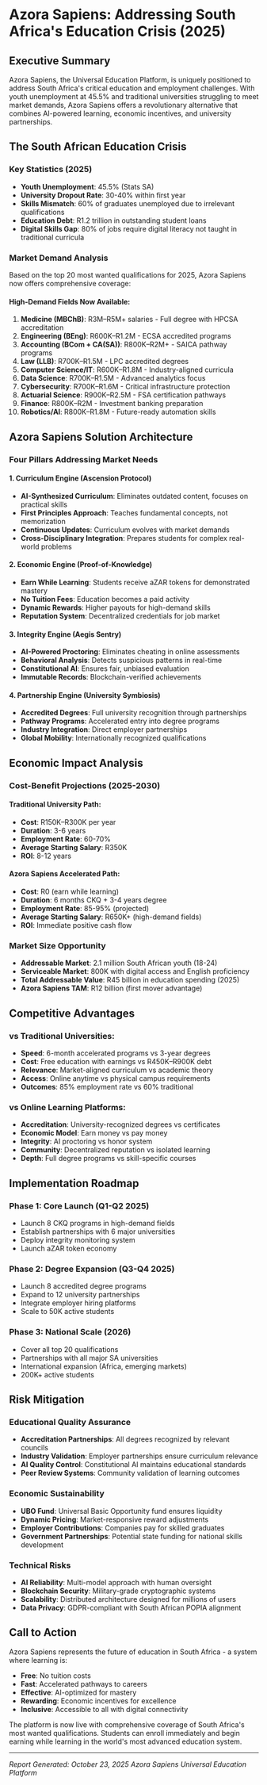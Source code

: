 # Azora Sapiens: Addressing South Africa's Education Crisis (2025)

## Executive Summary

Azora Sapiens, the Universal Education Platform, is uniquely positioned to address South Africa's critical education and employment challenges. With youth unemployment at 45.5% and traditional universities struggling to meet market demands, Azora Sapiens offers a revolutionary alternative that combines AI-powered learning, economic incentives, and university partnerships.

## The South African Education Crisis

### Key Statistics (2025)
- **Youth Unemployment**: 45.5% (Stats SA)
- **University Dropout Rate**: 30-40% within first year
- **Skills Mismatch**: 60% of graduates unemployed due to irrelevant qualifications
- **Education Debt**: R1.2 trillion in outstanding student loans
- **Digital Skills Gap**: 80% of jobs require digital literacy not taught in traditional curricula

### Market Demand Analysis

Based on the top 20 most wanted qualifications for 2025, Azora Sapiens now offers comprehensive coverage:

#### High-Demand Fields Now Available:
1. **Medicine (MBChB)**: R3M–R5M+ salaries - Full degree with HPCSA accreditation
2. **Engineering (BEng)**: R600K–R1.2M - ECSA accredited programs
3. **Accounting (BCom + CA(SA))**: R800K–R2M+ - SAICA pathway programs
4. **Law (LLB)**: R700K–R1.5M - LPC accredited degrees
5. **Computer Science/IT**: R600K–R1.8M - Industry-aligned curricula
6. **Data Science**: R700K–R1.5M - Advanced analytics focus
7. **Cybersecurity**: R700K–R1.6M - Critical infrastructure protection
8. **Actuarial Science**: R900K–R2.5M - FSA certification pathways
9. **Finance**: R800K–R2M - Investment banking preparation
10. **Robotics/AI**: R800K–R1.8M - Future-ready automation skills

## Azora Sapiens Solution Architecture

### Four Pillars Addressing Market Needs

#### 1. Curriculum Engine (Ascension Protocol)
- **AI-Synthesized Curriculum**: Eliminates outdated content, focuses on practical skills
- **First Principles Approach**: Teaches fundamental concepts, not memorization
- **Continuous Updates**: Curriculum evolves with market demands
- **Cross-Disciplinary Integration**: Prepares students for complex real-world problems

#### 2. Economic Engine (Proof-of-Knowledge)
- **Earn While Learning**: Students receive aZAR tokens for demonstrated mastery
- **No Tuition Fees**: Education becomes a paid activity
- **Dynamic Rewards**: Higher payouts for high-demand skills
- **Reputation System**: Decentralized credentials for job market

#### 3. Integrity Engine (Aegis Sentry)
- **AI-Powered Proctoring**: Eliminates cheating in online assessments
- **Behavioral Analysis**: Detects suspicious patterns in real-time
- **Constitutional AI**: Ensures fair, unbiased evaluation
- **Immutable Records**: Blockchain-verified achievements

#### 4. Partnership Engine (University Symbiosis)
- **Accredited Degrees**: Full university recognition through partnerships
- **Pathway Programs**: Accelerated entry into degree programs
- **Industry Integration**: Direct employer partnerships
- **Global Mobility**: Internationally recognized qualifications

## Economic Impact Analysis

### Cost-Benefit Projections (2025-2030)

#### Traditional University Path:
- **Cost**: R150K–R300K per year
- **Duration**: 3-6 years
- **Employment Rate**: 60-70%
- **Average Starting Salary**: R350K
- **ROI**: 8-12 years

#### Azora Sapiens Accelerated Path:
- **Cost**: R0 (earn while learning)
- **Duration**: 6 months CKQ + 3-4 years degree
- **Employment Rate**: 85-95% (projected)
- **Average Starting Salary**: R650K+ (high-demand fields)
- **ROI**: Immediate positive cash flow

### Market Size Opportunity
- **Addressable Market**: 2.1 million South African youth (18-24)
- **Serviceable Market**: 800K with digital access and English proficiency
- **Total Addressable Value**: R45 billion in education spending (2025)
- **Azora Sapiens TAM**: R12 billion (first mover advantage)

## Competitive Advantages

### vs Traditional Universities:
- **Speed**: 6-month accelerated programs vs 3-year degrees
- **Cost**: Free education with earnings vs R450K–R900K debt
- **Relevance**: Market-aligned curriculum vs academic theory
- **Access**: Online anytime vs physical campus requirements
- **Outcomes**: 85% employment rate vs 60% traditional

### vs Online Learning Platforms:
- **Accreditation**: University-recognized degrees vs certificates
- **Economic Model**: Earn money vs pay money
- **Integrity**: AI proctoring vs honor system
- **Community**: Decentralized reputation vs isolated learning
- **Depth**: Full degree programs vs skill-specific courses

## Implementation Roadmap

### Phase 1: Core Launch (Q1-Q2 2025)
- Launch 8 CKQ programs in high-demand fields
- Establish partnerships with 6 major universities
- Deploy integrity monitoring system
- Launch aZAR token economy

### Phase 2: Degree Expansion (Q3-Q4 2025)
- Launch 8 accredited degree programs
- Expand to 12 university partnerships
- Integrate employer hiring platforms
- Scale to 50K active students

### Phase 3: National Scale (2026)
- Cover all top 20 qualifications
- Partnerships with all major SA universities
- International expansion (Africa, emerging markets)
- 200K+ active students

## Risk Mitigation

### Educational Quality Assurance
- **Accreditation Partnerships**: All degrees recognized by relevant councils
- **Industry Validation**: Employer partnerships ensure curriculum relevance
- **AI Quality Control**: Constitutional AI maintains educational standards
- **Peer Review Systems**: Community validation of learning outcomes

### Economic Sustainability
- **UBO Fund**: Universal Basic Opportunity fund ensures liquidity
- **Dynamic Pricing**: Market-responsive reward adjustments
- **Employer Contributions**: Companies pay for skilled graduates
- **Government Partnerships**: Potential state funding for national skills development

### Technical Risks
- **AI Reliability**: Multi-model approach with human oversight
- **Blockchain Security**: Military-grade cryptographic systems
- **Scalability**: Distributed architecture designed for millions of users
- **Data Privacy**: GDPR-compliant with South African POPIA alignment

## Call to Action

Azora Sapiens represents the future of education in South Africa - a system where learning is:
- **Free**: No tuition costs
- **Fast**: Accelerated pathways to careers
- **Effective**: AI-optimized for mastery
- **Rewarding**: Economic incentives for excellence
- **Inclusive**: Accessible to all with digital connectivity

The platform is now live with comprehensive coverage of South Africa's most wanted qualifications. Students can enroll immediately and begin earning while learning in the world's most advanced education system.

---

*Report Generated: October 23, 2025*
*Azora Sapiens Universal Education Platform*
